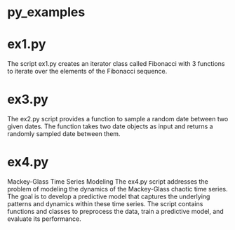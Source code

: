 # py_examples

# ex1.py
The script ex1.py creates an iterator class called Fibonacci with 3 functions
to iterate over the elements of the Fibonacci sequence.

# ex3.py 
The ex2.py script provides a function to sample a random date between two given dates. 
The function takes two date objects as input and returns a randomly sampled date between them.

# ex4.py
Mackey-Glass Time Series Modeling
The ex4.py script addresses the problem of modeling the dynamics of the Mackey-Glass chaotic time series. 
The goal is to develop a predictive model that captures the underlying patterns and dynamics within these time series. 
The script contains functions and classes to preprocess the data, train a predictive model, and evaluate its performance.
